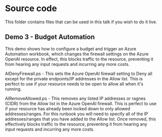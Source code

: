 # Source code

This folder contains files that can be used in this talk if you wish to do it live.

## Demo 3 - Budget Automation 
This demo shows how to configure a budget and trigger an Azure Automation workbook, which changes the firewall settings on the Azure OpenAI resource. In effect, this blocks traffic to the resource, preventing it from hearing any input requests and incurring any more costs. 

AIDenyFirewall.ps - This sets the Azure OpenAI firewall setting to Deny all except for the private endpoints/IP addresses in the Allow list. This is perfect to use if your resource needs to be open to allow all when it's running.

AIRemoveAllowed.ps - This removes any listed IP addresses or ragnes (CIDR) from the Allow list in the Azure OpenAI firewall. This is perfect to use if your resource has already been locked down to only allowed addresses/ranges. For this runbook you will need to specify all of the IP addresses/ranges that you have added to the Allow list. Once removed, this effectively blocks traffic to the resource, preventing it from hearing any input requests and incurring any more costs.


